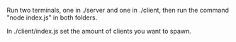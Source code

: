 Run two terminals, one in ./server and one in ./client, then run the command "node index.js" in both folders.

In ./client/index.js set the amount of clients you want to spawn.
